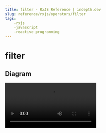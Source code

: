 ```yaml
---
title: filter - RxJS Reference | indepth.dev
slug: reference/rxjs/operators/filter
tags:
    -rxjs 
    -javascript 
    -reactive programming
---
```


# filter

## Diagram

<video>
    <source src="https://images.indepth.dev/references/rxjs/filter.mp4" type="video/mp4">
</video>
